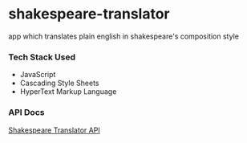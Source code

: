 # shakespeare-translator
app which translates  plain english in shakespeare's composition style

<h3> Tech Stack Used </h3>

   <p>
     <ul>
    <li> JavaScript </li>
    <li> Cascading Style Sheets  </li>
      <li>HyperText Markup Language</li>
     </ul>
    </p>

 <h3> API Docs </h3>
 <a href="https://funtranslations.com/api/#shakespeare"> Shakespeare Translator API</a>

